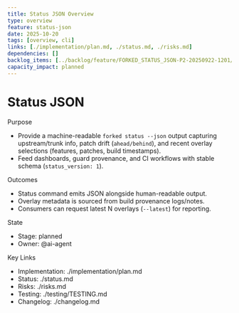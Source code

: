 ```yaml
---
title: Status JSON Overview
type: overview
feature: status-json
date: 2025-10-20
tags: [overview, cli]
links: [./implementation/plan.md, ./status.md, ./risks.md]
dependencies: []
backlog_items: [../backlog/feature/FORKED_STATUS_JSON-P2-20250922-1201/README.md]
capacity_impact: planned
---
```


# Status JSON

Purpose
- Provide a machine-readable `forked status --json` output capturing upstream/trunk info, patch drift (`ahead/behind`), and recent overlay selections (features, patches, build timestamps).
- Feed dashboards, guard provenance, and CI workflows with stable schema (`status_version: 1`).

Outcomes
- Status command emits JSON alongside human-readable output.
- Overlay metadata is sourced from build provenance logs/notes.
- Consumers can request latest N overlays (`--latest`) for reporting.

State
- Stage: planned
- Owner: @ai-agent

Key Links
- Implementation: ./implementation/plan.md
- Status: ./status.md
- Risks: ./risks.md
- Testing: ./testing/TESTING.md
- Changelog: ./changelog.md
